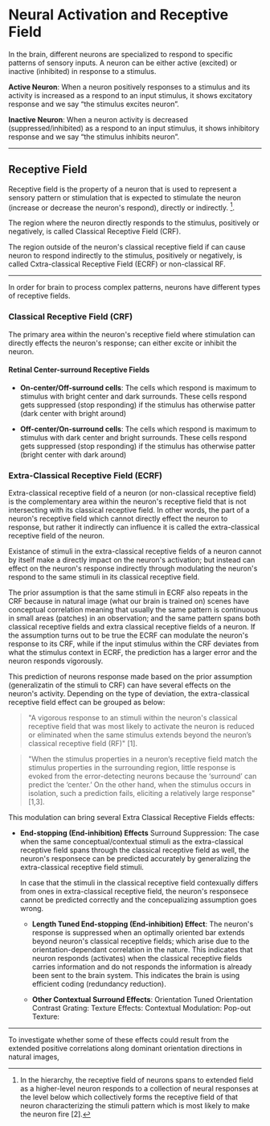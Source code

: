 <h1> Neural Activation and Receptive Field </h1>
  
  In the brain, different neurons are specialized to respond to specific patterns of sensory inputs. 
  A neuron can be either active (excited) or inactive (inhibited) in response to a stimulus.

  **Active Neuron**: When a neuron positively responses to a stimulus and its activity is increased as a respond
  to an input stimulus, it shows excitatory response and we say “the stimulus excites neuron”.
  
  **Inactive Neuron**: When a neuron activity is decreased (suppressed/inhibited) as a respond to an input stimulus, 
  it shows inhibitory response and we say “the stimulus inhibits neuron”.

------------------------------------------------------
<h2>Receptive Field </h3>

Receptive field is the property of a neuron that is used to represent a sensory pattern or stimulation that is 
expected to stimulate the neuron (increase or decrease the neuron's respond), directly or indirectly. [^longnote]. 


The region where the neuron directly responds to the stimulus, positively or negatively, is called Classical Receptive Field (CRF).

The region outside of the neuron's classical receptive field if can cause neuron to respond indirectly to the stimulus, positively or negatively, is called Cxtra-classical Receptive Field (ECRF) or non-classical RF.


------------------------------------------------------
  [^longnote]: In the hierarchy, the receptive field of neurons spans to extended field as a 
  higher-level neuron responds to a collection of neural responses at the level 
  below which collectively forms the receptive field of that neuron characterizing
  the stimuli pattern which is most likely to make the neuron fire [2]. 


In order for brain to process complex patterns, neurons have different types of receptive fields.



  <h3>Classical Receptive Field (CRF)</h3>
  
  The primary area within the neuron's receptive field where stimulation can 
  directly effects the neuron's response; can either excite or inhibit the neuron.

  <h4> Retinal Center-surround Receptive Fields </h4>
  
  * **On-center/Off-surround cells**: The cells which respond is maximum to stimulus with bright center
    and dark surrounds. These cells respond gets suppressed (stop responding) if the stimulus has otherwise patter (dark center
    with bright around)
    
  * **Off-center/On-surround cells**: The cells which respond is maximum to stimulus with dark center
    and bright surrounds. These cells respond gets suppressed (stop responding) if the stimulus has otherwise
    patter (bright center with dark around)




  <h3> Extra-Classical Receptive Field (ECRF) </h3>
  
   Extra-classical receptive field of a neuron (or non-classical receptive field)
   is the complementary area within the neuron's receptive field that is not intersecting
   with its classical receptive field. In other words, the part of a neuron's receptive field 
   which cannot directly effect the neuron to response, but rather it indirectly can
   influence it is called the extra-classical receptive field of the neuron. 
   
   Existance of stimuli in the extra-classical receptive fields of a neuron cannot by 
   itself make a directly impact on the neuron's activation; but instead can effect 
   on the neuron's response indirectly through modulating the neuron's respond to the 
   same stimuli in its classical receptive field. 
   
   The prior assumption is that the same stimuli in ECRF also repeats in the CRF 
   because in natural image (what our brain is trained on) scenes have conceptual 
   correlation meaning that usually the same pattern is continuous in small areas 
   (patches) in an observation; and the same pattern spans both classical receptive 
   fields and extra classical receptive fields of a neuron. If the assumption turns
   out to be true the ECRF can modulate the neuron's response to its CRF, while if 
   the input stimulus within the CRF deviates from what the stimulus context in 
   ECRF, the prediction has a larger error and the neuron responds vigorously.

   This prediction of neurons response made based on the prior assumption (generalizatin
   of the stimuli to CRF) can have several effects on the neuron's activity. Depending on 
   the type of deviation, the extra-classical receptive field effect can be grouped as below:
  
   > "A vigorous response to an stimuli within the neuron's classical receptive field 
   that was most likely to activate the neuron is reduced or eliminated when the same 
   stimulus extends beyond the neuron’s classical receptive field (RF)" [1].
    
   > "When the stimulus properties in a neuron’s receptive field
   match the stimulus properties in the surrounding region, little
   response is evoked from the error-detecting neurons because the
  ‘surround’ can predict the ‘center.’ On the other hand, when the
   stimulus occurs in isolation, such a prediction fails, eliciting a
   relatively large response" [1,3].

   This modulation can bring several Extra Classical Receptive 
   Fields effects:
   
   * **End-stopping (End-inhibition) Effects**
     Surround Suppression: The case when the same conceptual/contextual stimuli as
     the extra-classical receptive field spans through the classical receptive field as
     well, the neuron's responsece can  be predicted accurately by generalizing the
     extra-classical receptive field stimuli.

     In case that the stimuli in the classical receptive field contexually differs from
     ones in extra-classical receptive field, the neuron's responsece cannot be predicted
     correctly and the concepualizing assumption goes wrong.

     * **Length Tuned End-stopping (End-inhibition) Effect**:
       The neuron's response is suppressed when an optimally oriented bar extends
       beyond neuron's classical receptive fields; which arise due to the orientation-dependant
        correlation in the nature. This indicates that neuron responds (activates) when the
        classical receptive fields carries information and do not responds the information is
        already been sent to the brain system. This indicates the brain is using efficient
        coding (redundancy reduction).

     * **Other Contextual Surround Effects**:
       Orientation Tuned
       Orientation Contrast Grating:
       Texture Effects:
       Contextual Modulation:
       Pop-out Texture:

     
--------------------------------------------------------------------------

  To investigate whether some of these effects could
  result from the extended positive correlations along dominant
  orientation directions in natural images, 








  


